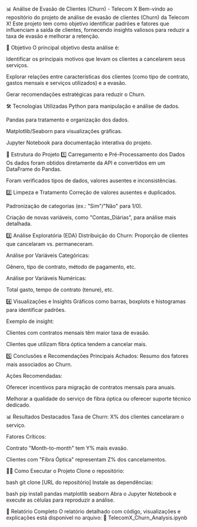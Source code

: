 📊 Análise de Evasão de Clientes (Churn) - Telecom X
Bem-vindo ao repositório do projeto de análise de evasão de clientes (Churn) da Telecom X! Este projeto tem como objetivo identificar padrões e fatores que influenciam a saída de clientes, fornecendo insights valiosos para reduzir a taxa de evasão e melhorar a retenção.

📌 Objetivo
O principal objetivo desta análise é:

Identificar os principais motivos que levam os clientes a cancelarem seus serviços.

Explorar relações entre características dos clientes (como tipo de contrato, gastos mensais e serviços utilizados) e a evasão.

Gerar recomendações estratégicas para reduzir o Churn.

🛠 Tecnologias Utilizadas
Python para manipulação e análise de dados.

Pandas para tratamento e organização dos dados.

Matplotlib/Seaborn para visualizações gráficas.

Jupyter Notebook para documentação interativa do projeto.

📂 Estrutura do Projeto
1️⃣ Carregamento e Pré-Processamento dos Dados
Os dados foram obtidos diretamente da API e convertidos em um DataFrame do Pandas.

Foram verificados tipos de dados, valores ausentes e inconsistências.

2️⃣ Limpeza e Tratamento
Correção de valores ausentes e duplicados.

Padronização de categorias (ex.: "Sim"/"Não" para 1/0).

Criação de novas variáveis, como "Contas_Diárias", para análise mais detalhada.

3️⃣ Análise Exploratória (EDA)
Distribuição do Churn: Proporção de clientes que cancelaram vs. permaneceram.

Análise por Variáveis Categóricas:

Gênero, tipo de contrato, método de pagamento, etc.

Análise por Variáveis Numéricas:

Total gasto, tempo de contrato (tenure), etc.

4️⃣ Visualizações e Insights
Gráficos como barras, boxplots e histogramas para identificar padrões.

Exemplo de insight:

Clientes com contratos mensais têm maior taxa de evasão.

Clientes que utilizam fibra óptica tendem a cancelar mais.

5️⃣ Conclusões e Recomendações
Principais Achados: Resumo dos fatores mais associados ao Churn.

Ações Recomendadas:

Oferecer incentivos para migração de contratos mensais para anuais.

Melhorar a qualidade do serviço de fibra óptica ou oferecer suporte técnico dedicado.

📊 Resultados Destacados
Taxa de Churn: X% dos clientes cancelaram o serviço.

Fatores Críticos:

Contrato "Month-to-month" tem Y% mais evasão.

Clientes com "Fibra Óptica" representam Z% dos cancelamentos.

👨‍💻 Como Executar o Projeto
Clone o repositório:

bash
git clone [URL do repositório]
Instale as dependências:

bash
pip install pandas matplotlib seaborn
Abra o Jupyter Notebook e execute as células para reproduzir a análise.

📄 Relatório Completo
O relatório detalhado com código, visualizações e explicações está disponível no arquivo:
🔹 TelecomX_Churn_Analysis.ipynb
